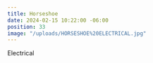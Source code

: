 ```yaml
---
title: Horseshoe
date: 2024-02-15 10:22:00 -06:00
position: 33
image: "/uploads/HORSESHOE%20ELECTRICAL.jpg"
---
```


Electrical